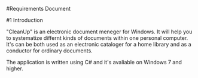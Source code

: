 #Requirements Document

#1 Introduction

"CleanUp" is an electronic document meneger for Windows. It will help you to systematize differnt kinds of documents within one personal computer. It's can be both used as an electronic cataloger for a home library and as a conductor for ordinary documents.

The application is written using C# and it's avaliable on Windows 7 and higher.
